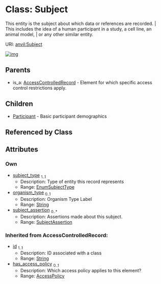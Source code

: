 
# Class: Subject

This entity is the subject about which data or references are recorded. | This includes the idea of a human participant in a study, a cell line, an animal model, | or any other similar entity.

URI: [anvil:Subject](https://anvilproject.org/acr-harmonized-data-model/Subject)


[![img](https://yuml.me/diagram/nofunky;dir:TB/class/[SubjectAssertion],[SubjectAssertion]<subject_assertion%200..*-%20[Subject&#124;subject_type:EnumSubjectType;organism_type:string%20%3F;id(i):string],[Subject]^-[Participant],[AccessControlledRecord]^-[Subject],[Participant],[AccessPolicy],[AccessControlledRecord])](https://yuml.me/diagram/nofunky;dir:TB/class/[SubjectAssertion],[SubjectAssertion]<subject_assertion%200..*-%20[Subject&#124;subject_type:EnumSubjectType;organism_type:string%20%3F;id(i):string],[Subject]^-[Participant],[AccessControlledRecord]^-[Subject],[Participant],[AccessPolicy],[AccessControlledRecord])

## Parents

 *  is_a: [AccessControlledRecord](AccessControlledRecord.md) - Element for which specific access control restrictions apply.

## Children

 * [Participant](Participant.md) - Basic participant demographics

## Referenced by Class


## Attributes


### Own

 * [subject_type](subject_type.md)  <sub>1..1</sub>
     * Description: Type of entity this record represents
     * Range: [EnumSubjectType](EnumSubjectType.md)
 * [organism_type](organism_type.md)  <sub>0..1</sub>
     * Description: Organism Type Label
     * Range: [String](types/String.md)
 * [subject_assertion](subject_assertion.md)  <sub>0..\*</sub>
     * Description: Assertions made about this subject.
     * Range: [SubjectAssertion](SubjectAssertion.md)

### Inherited from AccessControlledRecord:

 * [id](id.md)  <sub>1..1</sub>
     * Description: ID associated with a class
     * Range: [String](types/String.md)
 * [has_access_policy](has_access_policy.md)  <sub>0..1</sub>
     * Description: Which access policy applies to this element?
     * Range: [AccessPolicy](AccessPolicy.md)
